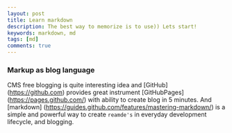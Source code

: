 ```yaml
---
layout: post
title: Learn markdown
description: The best way to memorize is to use)) Lets start!
keywords: markdown, md
tags: [md]
comments: true
---
```

### Markup as blog language
CMS free blogging is quite interesting idea and [GitHub] (https://github.com) provides great instrument [GitHubPages] (https://pages.github.com/) with ability to create blog in 5 minutes. And [markdown] (https://guides.github.com/features/mastering-markdown/) is a simple and powerful way to create `reamde's` in everyday development lifecycle, and blogging.
